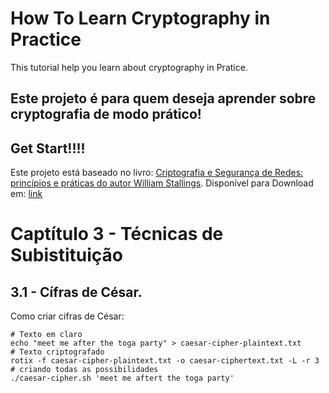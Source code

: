 # How To Learn Cryptography in Practice


This tutorial help you learn about cryptography in Pratice.

## Este projeto é para quem deseja aprender sobre cryptografia de modo prático!

## Get Start!!!!

Este projeto está baseado no livro: [Criptografia e Segurança de Redes: princípios e práticas do autor  William Stallings](https://www.amazon.com.br/gp/product/B0167CVE0E/ref=dbs_a_def_rwt_hsch_vapi_tkin_p1_i1). Disponível para Download em: [link](https://www.cs.vsb.cz/ochodkova/courses/kpb/cryptography-and-network-security_-principles-and-practice-7th-global-edition.pdf)


# Captítulo 3 - Técnicas de Subistituição

## 3.1 - Cífras de César.
 
 Como criar cifras de César:

 ```
# Texto em claro
echo "meet me after the toga party" > caesar-cipher-plaintext.txt
# Texto criptografado
rotix -f caesar-cipher-plaintext.txt -o caesar-ciphertext.txt -L -r 3
# criando todas as possibilidades
./caesar-cipher.sh 'meet me aftert the toga party'

 ```

